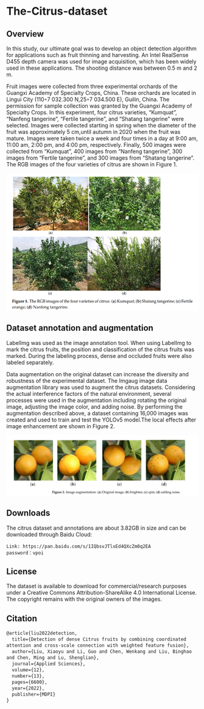 # The-Citrus-dataset
## Overview
In this study, our ultimate goal was to develop an object detection algorithm for applications such as fruit thinning and harvesting. An Intel RealSense D455 depth camera was used for image acquisition, which has been widely used in these applications. The shooting distance was between 0.5 m and 2 m. 

Fruit images were collected from three experimental orchards of the Guangxi Academy of Specialty Crops, China. These orchards are located in Lingui City (110◦7 032.300 N,25◦7 034.500 E), Guilin, China. The permission for sample collection was granted by the Guangxi Academy of Specialty Crops. In this experiment, four citrus varieties, “Kumquat”, “Nanfeng tangerine”, “Fertile tangerine”, and “Shatang tangerine” were selected. Images were collected starting in spring when the diameter of the fruit was approximately 5 cm,until autumn in 2020 when the fruit was mature. Images were taken twice a week and four times in a day at 9:00 am, 11:00 am, 2:00 pm, and 4:00 pm, respectively. Finally, 500 images were collected from “Kumquat”, 400 images from “Nanfeng tangerine”, 300 images from “Fertile tangerine”, and 300 images from “Shatang tangerine”. The RGB images of the four varieties of citrus are shown in Figure 1.

![fig1](/images/fig1.png)


## Dataset annotation and augmentation
LabelImg was used as the image annotation tool. When using LabelImg to mark the citrus fruits, the position and classification of the citrus fruits was marked. During the labeling process, dense and occluded fruits were also labeled separately.

Data augmentation on the original dataset can increase the diversity and robustness of the experimental dataset. The Imgaug image data augmentation library was used to augment the citrus datasets. Considering the actual interference factors of the natural environment, several processes were used in the augmentation including rotating the original image, adjusting the image color, and adding noise. By performing the augmentation described above, a dataset containing 16,000 images was created and used to train and test the YOLOv5 model.The local effects after image enhancement are shown in Figure 2.

![fig2](/images/fig2.png)

## Downloads
The citrus dataset and annotations are about 3.82GB in size and can be downloaded through Baidu Cloud:

    Link: https://pan.baidu.com/s/1IQbsvJTlxEd4QXcZm0q2EA  
    password：vpoi

## License
The dataset is available to download for commercial/research purposes under a Creative Commons Attribution-ShareAlike 4.0 International License. The copyright remains with the original owners of the images.


## Citation
    @article{liu2022detection,
      title={Detection of dense Citrus fruits by combining coordinated attention and cross-scale connection with weighted feature fusion},
      author={Liu, Xiaoyu and Li, Guo and Chen, Wenkang and Liu, Binghao and Chen, Ming and Lu, Shenglian},
      journal={Applied Sciences},
      volume={12},
      number={13},
      pages={6600},
      year={2022},
      publisher={MDPI}
    }

